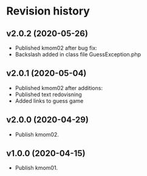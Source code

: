 Revision history
===================


v2.0.2 (2020-05-26)
-------------------

* Published kmom02 after bug fix:
* Backslash added in class file GuessException.php

v2.0.1 (2020-05-04)
-------------------

* Published kmom02 after additions:
* Published text redovisning
* Added links to guess game



v2.0.0 (2020-04-29)
-------------------

* Publish kmom02.



v1.0.0 (2020-04-15)
-------------------

* Publish kmom01.
